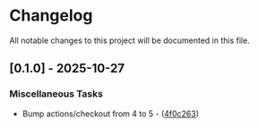 # Changelog

All notable changes to this project will be documented in this file.

## [0.1.0] - 2025-10-27

### Miscellaneous Tasks

- Bump actions/checkout from 4 to 5 - ([4f0c263](https://github.com/aschey/tui-syntax-highlight/commit/4f0c263a241b435651c0b7925bd2d08e35bc6d05))

<!-- generated by git-cliff -->

